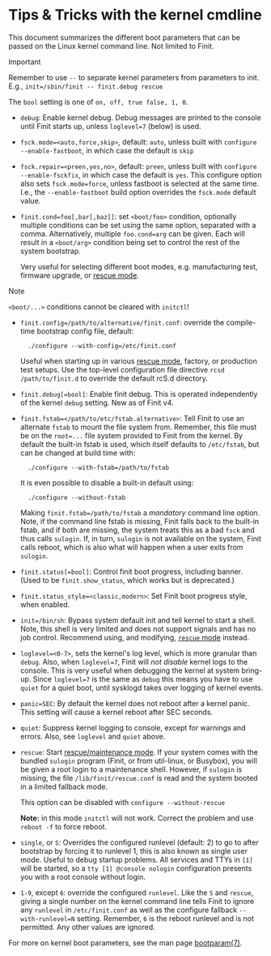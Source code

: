 Tips & Tricks with the kernel cmdline
=====================================

This document summarizes the different boot parameters that can be
passed on the Linux kernel command line.  Not limited to Finit.

> [!IMPORTANT]
> Remember to use `--` to separate kernel parameters from parameters to
> init.  E.g., `init=/sbin/finit -- finit.debug rescue`

The `bool` setting is one of `on, off, true false, 1, 0`.

* `debug`: Enable kernel debug.  Debug messages are printed to the
   console until Finit starts up, unless `loglevel=7` (below) is used.

* `fsck.mode=<auto,force,skip>`, default: `auto`, unless built with
  `configure --enable-fastboot`, in which case the default is `skip`

* `fsck.repair=<preen,yes,no>`, default: `preen`, unless built with
  `configure --enable-fsckfix`, in which case the default is `yes`.
  This configure option also sets `fsck.mode=force`, unless fastboot
  is selected at the same time.  I.e., the `--enable-fastboot` build
  option overrides the `fsck.mode` default value.

* `finit.cond=foo[,bar[,baz]]`: set `<boot/foo>` condition, optionally
  multiple conditions can be set using the same option, separated with a
  comma.  Alternatively, multiple `foo.cond=arg` can be given.  Each will
  result in a `<boot/arg>` condition being set to control the rest of the
  system bootstrap.

  Very useful for selecting different boot modes, e.g. manufacturing test,
  firmware upgrade, or [rescue mode][rescue].

> [!NOTE]
> `<boot/...>` conditions cannot be cleared with `initctl`!

* `finit.config=/path/to/alternative/finit.conf`: override the
  compile-time bootstrap config file, default:

        ./configure --with-config=/etc/finit.conf

   Useful when starting up in various [rescue mode][rescue], factory, or
   production test setups.  Use the top-level configuration file
   directive `rcsd /path/to/finit.d` to override the default rcS.d
   directory.

* `finit.debug[=bool]`: Enable finit debug.  This is operated
	independently of the kernel `debug` setting.  New as of Finit v4.

* `finit.fstab=</path/to/etc/fstab.alternative>`: Tell Finit to use an
  alternate `fstab` to mount the file system from.  Remember, this file
  must be on the `root=...` file system provided to Finit from the
  kernel.  By default the built-in fstab is used, which itself defaults
  to `/etc/fstab`, but can be changed at build time with:

        ./configure --with-fstab=/path/to/fstab

  It is even possible to disable a built-in default using:

        ./configure --without-fstab

  Making `finit.fstab=/path/to/fstab` a *mandatory* command line option.
  Note, if the command line fstab is missing, Finit falls back to the
  built-in fstab, and if both are missing, the system treats this as a
  bad `fsck` and thus calls `sulogin`.  If, in turn, `sulogin` is not
  available on the system, Finit calls reboot, which is also what will
  happen when a user exits from `sulogin`.

* `finit.status[=bool]`: Control finit boot progress, including banner.
  (Used to be `finit.show_status`, which works but is deprecated.)

* `finit.status_style=<classic,modern>`: Set Finit boot progress style,
  when enabled.

* `init=/bin/sh`: Bypass system default init and tell kernel to start a
	shell.  Note, this shell is very limited and does not support
	signals and has no job control.  Recommend using, and modifying,
	[`rescue` mode][rescue] instead.

* `loglevel=<0-7>`, sets the kernel's log level, which is more granular
  than `debug`.  Also, when `loglevel=7`, Finit will *not disable*
  kernel logs to the console.  This is very useful when debugging the
  kernel at system bring-up.  Since `loglevel=7` is the same as `debug`
  this means you have to use `quiet` for a quiet boot, until sysklogd
  takes over logging of kernel events.

* `panic=SEC`: By default the kernel does not reboot after a kernel
    panic.  This setting will cause a kernel reboot after SEC seconds.

* `quiet`: Suppress kernel logging to console, except for warnings and
  errors.  Also, see `loglevel` and `quiet` above.

* `rescue`: Start [rescue/maintenance mode][rescue].  If your system
    comes with the bundled `sulogin` program (Finit, or from util-linux,
    or Busybox), you will be given a root login to a maintenance shell.
    However, if `sulogin` is missing, the file `/lib/finit/rescue.conf`
    is read and the system booted in a limited fallback mode.

    This option can be disabled with `configure --without-rescue`

    **Note:** in this mode `initctl` will not work.  Correct the problem
    and use `reboot -f` to force reboot.

* `single`, or `S`: Overrides the configured runlevel (default: 2) to go
    to after bootstrap by forcing it to runlevel 1, this is also known
    as single user mode.  Useful to debug startup problems.  All services
    and TTYs in `[1]` will be started, so a `tty [1] @console nologin`
    configuration presents you with a root console without login.

 * `1-9`, except `6`: override the configured `runlevel`.  Like the `S`
   and `rescue`, giving a single number on the kernel command line tells
   Finit to ignore any `runlevel` in `/etc/finit.conf` as well as the
   configure fallback `--with-runlevel=N` setting.  Remember, `6` is the
   reboot runlevel and is not permitted.  Any other values are ignored.

For more on kernel boot parameters, see the man page [bootparam(7)][].

[rescue]:       config/rescue.md
[bootparam(7)]: https://www.man7.org/linux/man-pages/man7/bootparam.7.html
